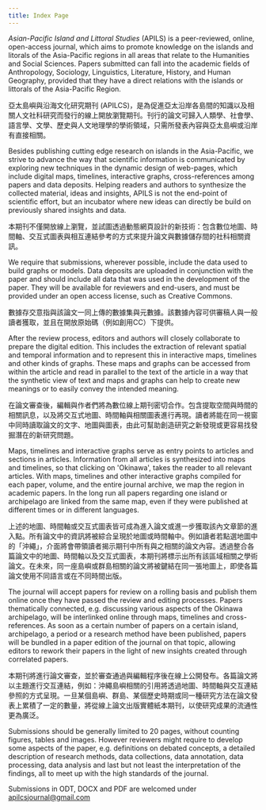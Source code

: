 ```yaml
---
title: Index Page
---
```


*Asian-Pacific Island and Littoral Studies* (APILS) is a peer-reviewed, online, open-access journal, which aims to promote knowledge on the islands and litorals of the Asia-Pacific regions in all areas that relate to the Humanities and Social Sciences. Papers submitted can fall into the academic fields of Anthropology, Sociology, Linguistics, Literature, History, and Human Geography, provided that they have a direct relations with the islands or littorals of the Asia-Pacific Region.

亞太島嶼與沿海文化研究期刊 (APILCS)，是為促進亞太沿岸各島間的知識以及相關人文社科研究而發行的線上開放瀏覽期刊。刊行的論文可歸入人類學、社會學、語言學、文學、歷史與人文地理學的學術領域，只需所發表內容與亞太島嶼或沿岸有直接相關。

Besides publishing cutting edge research on islands in the Asia-Pacific, we strive to advance the way that scientific information is communicated by exploring new techniques in the dynamic design of web-pages, which include digital maps, timelines, interactive graphs, cross-references among papers and data deposits. Helping readers and authors to synthesize the collected material, ideas and insights, APILS is not the end-point of scientific effort, but an incubator where new ideas can directly be build on previously shared insights and data.

本期刊不僅開放線上瀏覽，並試圖透過動態網頁設計的新技術：包含數位地圖、時間軸、交互式圖表與相互連結參考的方式來提升論文與數據儲存間的社科相關資訊。

We require that submissions, wherever possible, include the data used to build graphs or models. Data deposits are uploaded in conjunction with the paper and should include all data that was used in the development of the paper. They will be available for reviewers and end-users, and must be provided under an open access license, such as Creative Commons.

數據存交意指與該論文一同上傳的數據集與元數據。該數據內容可供審稿人與一般讀者獲取，並且在開放原始碼（例如創用CC）下提供。

After the review process, editors and authors will closely collaborate to prepare the digital edition. This includes the extraction of relevant spatial and temporal information and to represent this in interactive maps, timelines and other kinds of graphs. These maps and graphs can be accessed from within the article and read in parallel to the text of the article in a way that the synthetic view of text and maps and graphs can help to create new meanings or to easily convey the intended meaning.

在論文審查後，編輯與作者們將為數位線上期刊密切合作。包含提取空間與時間的相關訊息，以及將交互式地圖、時間軸與相關圖表進行再現。讀者將能在同一視窗中同時讀取論文的文字、地圖與圖表，由此可幫助創造研究之新發現或更容易找發掘潛在的新研究問題。

Maps, timelines and interactive graphs serve as entry points to articles and sections in articles. Information from all articles is synthesized into maps and timelines, so that clicking on 'Okinawa', takes the reader to all relevant articles. With maps, timelines and other interactive graphs compiled for each paper, volume, and the entire journal archive, we map the region in academic papers. In the long run all papers regarding one island or archipelago are linked from the same map, even if they were published at different times or in different languages.

上述的地圖、時間軸或交互式圖表皆可成為進入論文或進一步獲取該內文章節的進入點。所有論文中的資訊將被綜合呈現於地圖或時間軸中。例如讀者若點選地圖中的「沖繩」，介面將會帶領讀者揭示期刊中所有與之相關的論文內容。透過整合各篇論文中的地圖、時間軸以及交互式圖表，本期刊將標示出所有該區域相關之學術論文。在未來，同一座島嶼或群島相關的論文將被鍵結在同一張地圖上，即使各篇論文使用不同語言或在不同時間出版。

The journal will accept papers for review on a rolling basis and publish them online once they have passed the review and editing processes. Papers thematically connected, e.g. discussing various aspects of the Okinawa archipelago, will be interlinked online through maps, timelines and cross-references. As soon as a certain number of papers on a certain island, archipelago, a period or a research method have been published, papers will be bundled in a paper edition of the journal on that topic, allowing editors to rework their papers in the light of new insights created through correlated papers.

本期刊將進行論文審查，並於審查通過與編輯程序後在線上公開發布。各篇論文將以主題進行交互連結，例如：沖繩島嶼相關的引用將透過地圖、時間軸與交互連結參照的方式呈現。一旦某個島嶼、群島、某個歷史時期或同一種研究方法在論文發表上累積了一定的數量，將從線上論文出版實體紙本期刊，以使研究成果的流通性更為廣泛。

Submissions should be generally limited to 20 pages, without counting figures, tables and images. However reviewers might require to develop some aspects of the paper, e.g. definitions on debated concepts, a detailed description of research methods, data collections, data annotation, data processing, data analysis and last but not least the interpretation of the findings, all to meet up with the high standards of the journal.

Submissions in ODT, DOCX and PDF are welcomed under apilcsjournal@gmail.com
